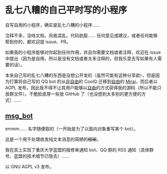 # 乱七八糟的自己平时写的小程序

自写自用的小程序，确实是乱七八糟的小程序…… 

注释不多，没啥文档，风格混乱，代码肮脏…… 任何意见或建议，或者任何能够帮到你的，都欢迎提 issue、PR。

如果我的小程序能够对你起到任何作用，并且你需要文档或者注释，欢迎在 issue 中提出（因为是自用，所以是没有文档或者太多注释的，但我乐意去写如果有人需要的话）。

本来自己写的乱七八糟的东西是没想公开发的（虽然可能有这种分享欲），但是因为打算将自己写的 QQ bot 的从[非自由](https://www.gnu.org/philosophy/free-software-even-more-important.html)的 CoolQ 迁移到[自由](https://www.gnu.org/philosophy/free-sw.html)的 [Mirai](https://github.com/mamoe/mirai)，而后者以 AGPL 发布，因此我不得不让其用户能够以[自由](https://www.gnu.org/philosophy/free-sw.html)的方式获得我的源码（所以不能只放群文件）。干脆脸皮厚一些放 GitHub 了（也没想到太多别的更方便的方式）……

## [msg_bot](msg_bot)

emmm…… 名字随便取的（一开始是为了以面向对象重写某个 bot）。

这是一个用于处理收发纯文本消息的简陋的~~框架~~。

我在其上实现了重庆大学蓝盟的报修单通知 bot、QQ 群的 RSS 通知（具体群号、蓝盟的技术细节已隐去）……

以 GNU AGPL v3 发布。